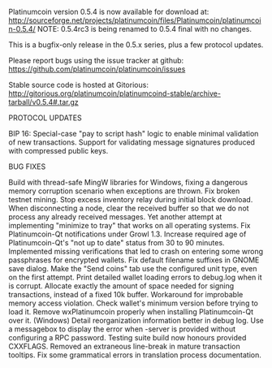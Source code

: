 Platinumcoin version 0.5.4 is now available for download at:
http://sourceforge.net/projects/platinumcoin/files/Platinumcoin/platinumcoin-0.5.4/
NOTE: 0.5.4rc3 is being renamed to 0.5.4 final with no changes.

This is a bugfix-only release in the 0.5.x series, plus a few protocol updates.

Please report bugs using the issue tracker at github:
https://github.com/platinumcoin/platinumcoin/issues

Stable source code is hosted at Gitorious:
http://gitorious.org/platinumcoin/platinumcoind-stable/archive-tarball/v0.5.4#.tar.gz

PROTOCOL UPDATES

BIP 16: Special-case "pay to script hash" logic to enable minimal validation of new transactions.
Support for validating message signatures produced with compressed public keys.

BUG FIXES

Build with thread-safe MingW libraries for Windows, fixing a dangerous memory corruption scenario when exceptions are thrown.
Fix broken testnet mining.
Stop excess inventory relay during initial block download.
When disconnecting a node, clear the received buffer so that we do not process any already received messages.
Yet another attempt at implementing "minimize to tray" that works on all operating systems.
Fix Platinumcoin-Qt notifications under Growl 1.3.
Increase required age of Platinumcoin-Qt's "not up to date" status from 30 to 90 minutes.
Implemented missing verifications that led to crash on entering some wrong passphrases for encrypted wallets.
Fix default filename suffixes in GNOME save dialog.
Make the "Send coins" tab use the configured unit type, even on the first attempt.
Print detailed wallet loading errors to debug.log when it is corrupt.
Allocate exactly the amount of space needed for signing transactions, instead of a fixed 10k buffer.
Workaround for improbable memory access violation.
Check wallet's minimum version before trying to load it.
Remove wxPlatinumcoin properly when installing Platinumcoin-Qt over it. (Windows)
Detail reorganization information better in debug log.
Use a messagebox to display the error when -server is provided without configuring a RPC password.
Testing suite build now honours provided CXXFLAGS.
Removed an extraneous line-break in mature transaction tooltips.
Fix some grammatical errors in translation process documentation.
